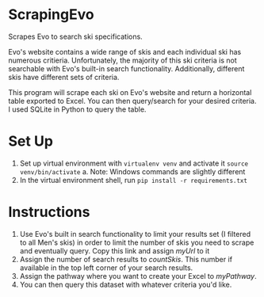 # ScrapingEvo
Scrapes Evo to search ski specifications.

Evo's website contains a wide range of skis and each individual ski has numerous critieria. Unfortunately, the majority of this ski criteria is not searchable with Evo's built-in search functionality. Additionally, different skis have different sets of criteria.

This program will scrape each ski on Evo's website and return a horizontal table exported to Excel. You can then query/search for your desired criteria. I used SQLite in Python to query the table.

# Set Up
1. Set up virtual environment with `virtualenv venv` and activate it `source venv/bin/activate`
  a. Note: Windows commands are slightly different
2. In the virtual environment shell, run `pip install -r requirements.txt`

# Instructions
1. Use Evo's built in search functionality to limit your results set (I filtered to all Men's skis) in order to limit the number of skis you need to scrape and eventually query. Copy this link and assign _myUrl_ to it
2. Assign the number of search results to _countSkis_. This number if available in the top left corner of your search results.
3. Assign the pathway where you want to create your Excel to _myPathway_.
4. You can then query this dataset with whatever criteria you'd like.


